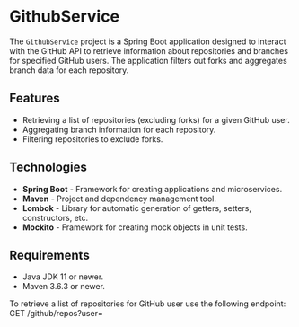 # GithubService

The `GithubService` project is a Spring Boot application designed to interact with the GitHub API to retrieve information about repositories and branches for specified GitHub users. The application filters out forks and aggregates branch data for each repository.

## Features

- Retrieving a list of repositories (excluding forks) for a given GitHub user.
- Aggregating branch information for each repository.
- Filtering repositories to exclude forks.

## Technologies

- **Spring Boot** - Framework for creating applications and microservices.
- **Maven** - Project and dependency management tool.
- **Lombok** - Library for automatic generation of getters, setters, constructors, etc.
- **Mockito** - Framework for creating mock objects in unit tests.

## Requirements

- Java JDK 11 or newer.
- Maven 3.6.3 or newer.

To retrieve a list of repositories for GitHub user use the following endpoint: 
GET /github/repos?user=<username>


